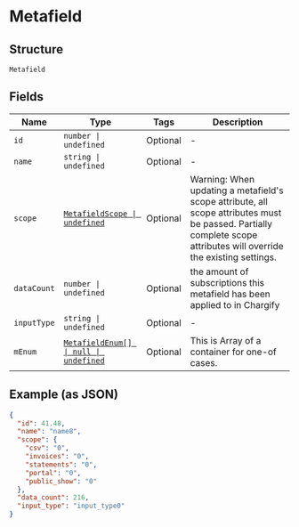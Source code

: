 
# Metafield

## Structure

`Metafield`

## Fields

| Name | Type | Tags | Description |
|  --- | --- | --- | --- |
| `id` | `number \| undefined` | Optional | - |
| `name` | `string \| undefined` | Optional | - |
| `scope` | [`MetafieldScope \| undefined`](../../doc/models/metafield-scope.md) | Optional | Warning: When updating a metafield's scope attribute, all scope attributes must be passed. Partially complete scope attributes will override the existing settings. |
| `dataCount` | `number \| undefined` | Optional | the amount of subscriptions this metafield has been applied to in Chargify |
| `inputType` | `string \| undefined` | Optional | - |
| `mEnum` | [`MetafieldEnum[] \| null \| undefined`](../../doc/models/containers/metafield-enum.md) | Optional | This is Array of a container for one-of cases. |

## Example (as JSON)

```json
{
  "id": 41.48,
  "name": "name8",
  "scope": {
    "csv": "0",
    "invoices": "0",
    "statements": "0",
    "portal": "0",
    "public_show": "0"
  },
  "data_count": 216,
  "input_type": "input_type0"
}
```

